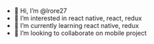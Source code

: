 - 🥰 Hi, I’m @lrore27
- 👀 I’m interested in react native, react, redux
- 🌱 I’m currently learning react native, redux
- 💞️ I’m looking to collaborate on mobile project

<!---
lrore27/lrore27 is a ✨ special ✨ repository because its `README.md` (this file) appears on your GitHub profile.
You can click the Preview link to take a look at your changes.
--->
